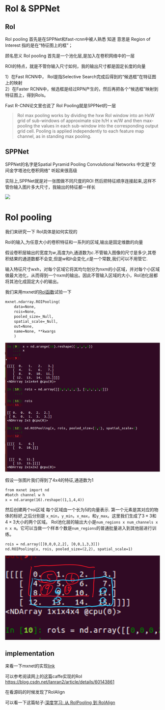 # RoI & SPPNet

## RoI

RoI pooling 首先是在SPPNet和fast-rcnn中被人熟悉 知道
意思是 Region of Interest 指的是在“特征图上的框”；

顾名思义 RoI pooling 首先是一个池化层,是加入在卷积网络中的一层

ROI的特点，就是不管你输入尺寸如何，我的输出尺寸都是固定长度的向量

1）在Fast RCNN中， RoI是指Selective Search完成后得到的“候选框”在特征图上的映射  
2）在Faster RCNN中，候选框是经过RPN产生的，然后再把各个“候选框”映射到特征图上，得到RoIs。

Fast R-CNN论文里也说了 RoI Pooling就是SPPNet的一层
>RoI max pooling works by dividing the hxw RoI window into an HxW grid of sub-windows of approximate size h/H x w/W and then max-pooling the values in each sub-window into the corresponding output grid cell. Pooling is applied independently to each feature map channel, as in standing max pooling.

## SPPNet
SPPNet的名字是Spatial Pyramid Pooling Convolutional Networks 中文是"空间金字塔池化卷积网络" 听起来很高级

实际上,SPPNet就是对一张图做不同尺度的ROI 然后把特征顺序连接起来,这样不管你输入图片多大尺寸，我输出的特征都一样长

![](../img/SPPNet.JPG)

# RoI pooling
我们来研究一下 RoI具体是如何实现的

RoI的输入,为任意大小的卷积特征和一系列的区域,输出是固定维数的向量

假设卷积层输出的宽度为$w$,高度为$h$,通道数为$c$.不管输入图像的尺寸是多少,其卷积结果的通道数都不会变,但是$w$和$h$会变化,$c$是一个常数,我们可以不用管它.

输入特征尺寸wxh，对每个区域它将其均匀划分为nxm的小区域，并对每个小区域做最大池化，从而得到一个nxm的输出。因此不管输入区域的大小，RoI池化层都将其池化成固定大小的输出。

我们来用mxnet的[RoI函数](https://mxnet.incubator.apache.org/api/python/ndarray/ndarray.html?highlight=roi#mxnet.ndarray.ROIPooling)试验一下
```
mxnet.ndarray.ROIPooling(
    data=None, 
    rois=None, 
    pooled_size=_Null, 
    spatial_scale=_Null, 
    out=None, 
    name=None, **kwargs
    )
```
![](../img/RoI.png)

假设一张图片我们得到了4x4的特征,通道数为1
```
from mxnet import nd
#batch channel w h
x = nd.arange(16).reshape((1,1,4,4))

```

然后创建两个roi区域
每个区域由一个长为5的向量表示.
第一个元素是其对应的物体的标好,之后分别是
`x_min`，`y_min`，`x_max`，和`y_max`。这里我们生成了$3\times 3$和$4\times 3$大小的两个区域。
RoI池化层的输出大小是`num_regions x num_channels x n x m`。它可以当做一个样本个数是`num_regions`的普通批量进入到其他层进行训练。
```
rois = nd.array([[0,0,0,2,2], [0,0,1,3,3]])
nd.ROIPooling(x, rois, pooled_size=(2,2), spatial_scale=1)
```
![](../img/RoI1.png)

## implementation

来看一下mxnet的实现[link](https://github.com/apache/incubator-mxnet/blob/2becd7641fbe264b72425fe6b1ded00cea19d3a8/src/operator/roi_pooling.cc)

可以参考阅读网上的这篇caffe实现的RoI https://blog.csdn.net/lanran2/article/details/60143861

在看源码的时候发现了RoIAlign

可以看一下这篇帖子:[深度学习: 从 RoIPooling 到 RoIAlign](https://blog.csdn.net/JNingWei/article/details/78822159)